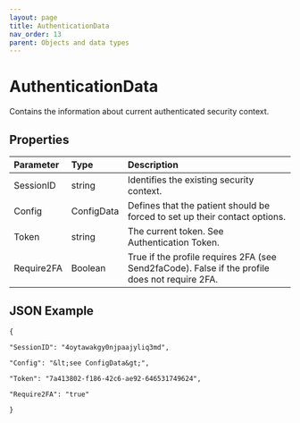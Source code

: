 ```yaml
---
layout: page
title: AuthenticationData
nav_order: 13
parent: Objects and data types
---
```


# AuthenticationData

Contains the information about current authenticated security context.

## Properties

| Parameter | Type   | Description                                                 |
|:----------|:-------|:------------------------------------------------------------|
| SessionID | string | Identifies the existing security context. |
| Config | ConfigData | Defines that the patient should be forced to set up their contact options. |
| Token | string | The current token. See Authentication Token. |
| Require2FA | Boolean | True if the profile requires 2FA (see Send2faCode). False if the profile does not require 2FA. |

## JSON Example

```
{

"SessionID": "4oytawakgy0njpaajyliq3md",

"Config": "&lt;see ConfigData&gt;",

"Token": "7a413802-f186-42c6-ae92-646531749624",

"Require2FA": "true"

}
```
